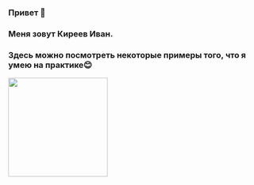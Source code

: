 ### Привет 👋
### Меня зовут Киреев Иван.
### Здесь можно посмотреть некоторые примеры того, что я умею на практике😊

 <div id="header" align="left">
  <img src="https://media.giphy.com/media/ue5ZwFCaxy64M/giphy.gif" width="200"/>
</div>


<!--
**koticode/koticode** is a ✨ _special_ ✨ repository because its `README.md` (this file) appears on your GitHub profile.

Here are some ideas to get you started:

- 🔭 I’m currently working on ...
- 🌱 I’m currently learning ...
- 👯 I’m looking to collaborate on ...
- 🤔 I’m looking for help with ...
- 💬 Ask me about ...
- 📫 How to reach me: ...
- 😄 Pronouns: ...
- ⚡ Fun fact: ...
-->

